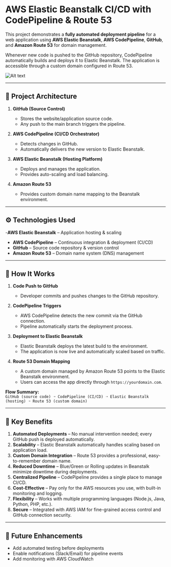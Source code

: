 # AWS Elastic Beanstalk CI/CD with CodePipeline & Route 53

This project demonstrates a **fully automated deployment pipeline** for a web application using **AWS Elastic Beanstalk**, **AWS CodePipeline**, **GitHub**, and **Amazon Route 53** for domain management.  

Whenever new code is pushed to the GitHub repository, CodePipeline automatically builds and deploys it to Elastic Beanstalk. The application is accessible through a custom domain configured in Route 53.


![Alt text](https://github.com/Sharan-Birajdar/Code2Cloud/blob/main/Doc/Images/architecture%20diagram.png?raw=true)

---

## 🔧 Project Architecture

1. **GitHub (Source Control)**
   - Stores the website/application source code.
   - Any push to the main branch triggers the pipeline.

2. **AWS CodePipeline (CI/CD Orchestrator)**
   - Detects changes in GitHub.
   - Automatically delivers the new version to Elastic Beanstalk.

3. **AWS Elastic Beanstalk (Hosting Platform)**
   - Deploys and manages the application.
   - Provides auto-scaling and load balancing.
  
4. **Amazon Route 53** 
   - Provides custom domain name mapping to the Beanstalk environment. 

---

## ⚙️ Technologies Used

-**AWS Elastic Beanstalk** – Application hosting & scaling  
- **AWS CodePipeline** – Continuous integration & deployment (CI/CD)  
- **GitHub** – Source code repository & version control  
- **Amazon Route 53** – Domain name system (DNS) management    

---

## 🚀 How It Works

1. **Code Push to GitHub**  
   - Developer commits and pushes changes to the GitHub repository.  

2. **CodePipeline Triggers**  
   - AWS CodePipeline detects the new commit via the GitHub connection.  
   - Pipeline automatically starts the deployment process.   

3. **Deployment to Elastic Beanstalk**  
   - Elastic Beanstalk deploys the latest build to the environment.  
   - The application is now live and automatically scaled based on traffic.  

4. **Route 53 Domain Mapping**  
   - A custom domain managed by Amazon Route 53 points to the Elastic Beanstalk environment.  
   - Users can access the app directly through `https://yourdomain.com`.  

**Flow Summary:**  
`GitHub (source code) ➝ CodePipeline (CI/CD) ➝ Elastic Beanstalk (hosting) ➝ Route 53 (custom domain)`  
 
---

## 🔑 Key Benefits

1. **Automated Deployments**
    – No manual intervention needed; every GitHub push is deployed automatically.  
2. **Scalability**
    – Elastic Beanstalk automatically handles scaling based on application load.  
3. **Custom Domain Integration**
    – Route 53 provides a professional, easy-to-remember domain name.  
4. **Reduced Downtime**
    – Blue/Green or Rolling updates in Beanstalk minimize downtime during deployments.  
5. **Centralized Pipeline**
    – CodePipeline provides a single place to manage CI/CD.  
6. **Cost-Effective**
    – Pay only for the AWS resources you use, with built-in monitoring and logging.  
7. **Flexibility**
    – Works with multiple programming languages (Node.js, Java, Python, PHP, etc.).  
8. **Secure**
    – Integrated with AWS IAM for fine-grained access control and GitHub connection security.  
 

---

## 📝 Future Enhancements

- Add automated testing before deployments  
- Enable notifications (Slack/Email) for pipeline events  
- Add monitoring with AWS CloudWatch  


